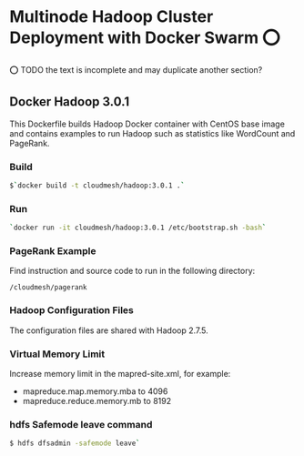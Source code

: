 # Multinode Hadoop Cluster Deployment with Docker Swarm :o:

<!--- 

Disclaimer: If you reached this file via github, it is ok to make a pull request 
for this file to correct it. However, viewing this file is only done properly 
in the ePub. Thus we recommend that you go to 

https://github.com/cloudmesh-community/book/blob/master/README.md

and download the appropriate ePub
--->

:o: TODO the text is incomplete and may duplicate another section?

## Docker Hadoop 3.0.1

This Dockerfile builds Hadoop Docker container with CentOS base image and
contains examples to run Hadoop such as statistics like WordCount and PageRank.

### Build

```bash
$`docker build -t cloudmesh/hadoop:3.0.1 .`
```

### Run

```bash
`docker run -it cloudmesh/hadoop:3.0.1 /etc/bootstrap.sh -bash`
```

### PageRank Example

Find instruction and source code to run in the following directory:

`/cloudmesh/pagerank`

### Hadoop Configuration Files

The configuration files are shared with Hadoop 2.7.5.

### Virtual Memory Limit

Increase memory limit in the mapred-site.xml, for example:

- mapreduce.map.memory.mba to 4096
- mapreduce.reduce.memory.mb to 8192

### hdfs Safemode leave command

```bash
$ hdfs dfsadmin -safemode leave`
```
